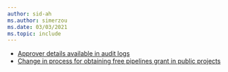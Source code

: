 ```yaml
---
author: sid-ah
ms.author: simerzou
ms.date: 03/03/2021
ms.topic: include
---
```


- [Approver details available in audit logs](#approver-details-available-in-audit-logs)
- [Change in process for obtaining free pipelines grant in public projects](#change-in-process-for-obtaining-free-pipelines-grant-in-public-projects)
